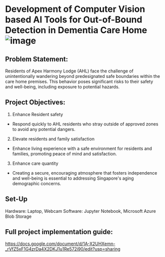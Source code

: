 # Development of Computer Vision based AI Tools for Out-of-Bound Detection in Dementia Care Home![image](https://github.com/user-attachments/assets/a528d5d8-5ab3-406d-bab9-98690f8e71c9)

## Problem Statement:
Residents of Apex Harmony Lodge (AHL) face the challenge of unintentionally wandering beyond predesignated safe boundaries within the care home premises. 
This behavior poses significant risks to their safety and well-being, including exposure to potential hazards.

## Project Objectives:
1. Enhance Resident safety
- Respond quickly to AHL residents who stray outside of approved zones to avoid any potential dangers.

2. Elevate residents and family satisfaction
- Enhance living experience with a safe environment for residents and families, promoting peace of mind and satisfaction.

3. Enhance care quantity
- Creating a secure, encouraging atmosphere that fosters independence and well-being is essential to addressing Singapore's aging demographic concerns.

## Set-Up
Hardware: Laptop, Webcam
Software: Jupyter Notebook, Microsoft Azure Blob Storage

## Full project implementation guide:
https://docs.google.com/document/d/1A-X2UHXemn-_rVfZ5xF1G4zrDa4X2DKJ1u1Re572i90/edit?usp=sharing








